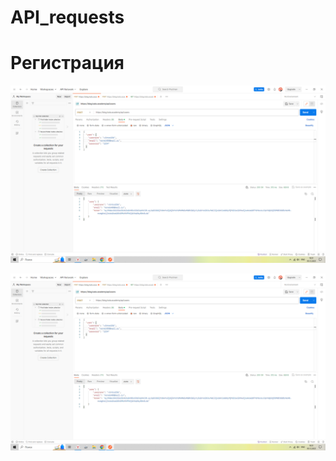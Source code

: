 # API_requests

# Регистрация
![Регистрация](https://github.com/vikSivirski/API_requests/blob/main/2023-12-05_16-51-02.png)

![Регистрация](https://github.com/vikSivirski/API_requests/blob/main/2023-12-05_16-51-02.png)
